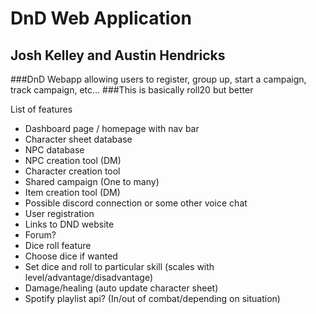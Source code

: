 # DnD Web Application
## Josh Kelley and Austin Hendricks

###DnD Webapp allowing users to register, group up, start a campaign, track campaign, etc…
###This is basically roll20 but better

List of features
- Dashboard page / homepage with nav bar
- Character sheet database
- NPC database
- NPC creation tool (DM)
- Character creation tool
- Shared campaign (One to many)
- Item creation tool (DM)
- Possible discord connection or some other voice chat
- User registration
- Links to DND website
- Forum?
- Dice roll feature 
- Choose dice if wanted
- Set dice and roll to particular skill (scales with level/advantage/disadvantage)
- Damage/healing (auto update character sheet)
- Spotify playlist api? (In/out of combat/depending on situation)
